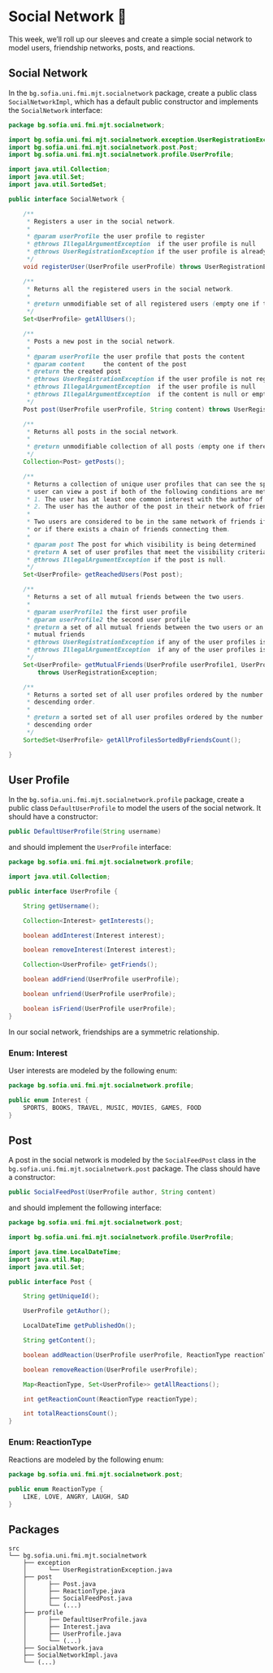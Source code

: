 # Social Network 💬

This week, we’ll roll up our sleeves and create a simple social network to model users, friendship networks, posts, and reactions.

## Social Network

In the `bg.sofia.uni.fmi.mjt.socialnetwork` package, create a public class `SocialNetworkImpl`, which has a default public constructor and implements the `SocialNetwork` interface:

```java
package bg.sofia.uni.fmi.mjt.socialnetwork;

import bg.sofia.uni.fmi.mjt.socialnetwork.exception.UserRegistrationException;
import bg.sofia.uni.fmi.mjt.socialnetwork.post.Post;
import bg.sofia.uni.fmi.mjt.socialnetwork.profile.UserProfile;

import java.util.Collection;
import java.util.Set;
import java.util.SortedSet;

public interface SocialNetwork {

    /**
     * Registers a user in the social network.
     *
     * @param userProfile the user profile to register
     * @throws IllegalArgumentException  if the user profile is null
     * @throws UserRegistrationException if the user profile is already registered
     */
    void registerUser(UserProfile userProfile) throws UserRegistrationException;

    /**
     * Returns all the registered users in the social network.
     *
     * @return unmodifiable set of all registered users (empty one if there are none).
     */
    Set<UserProfile> getAllUsers();

    /**
     * Posts a new post in the social network.
     *
     * @param userProfile the user profile that posts the content
     * @param content     the content of the post
     * @return the created post
     * @throws UserRegistrationException if the user profile is not registered
     * @throws IllegalArgumentException  if the user profile is null
     * @throws IllegalArgumentException  if the content is null or empty
     */
    Post post(UserProfile userProfile, String content) throws UserRegistrationException;

    /**
     * Returns all posts in the social network.
     *
     * @return unmodifiable collection of all posts (empty one if there are none).
     */
    Collection<Post> getPosts();

    /**
     * Returns a collection of unique user profiles that can see the specified post in their feed. A
     * user can view a post if both of the following conditions are met:
     * 1. The user has at least one common interest with the author of the post.
     * 2. The user has the author of the post in their network of friends.
     *
     * Two users are considered to be in the same network of friends if they are directly connected
     * or if there exists a chain of friends connecting them.
     *
     * @param post The post for which visibility is being determined
     * @return A set of user profiles that meet the visibility criteria (empty one if there are none).
     * @throws IllegalArgumentException if the post is null.
     */
    Set<UserProfile> getReachedUsers(Post post);

    /**
     * Returns a set of all mutual friends between the two users.
     *
     * @param userProfile1 the first user profile
     * @param userProfile2 the second user profile
     * @return a set of all mutual friends between the two users or an empty set if there are no
     * mutual friends
     * @throws UserRegistrationException if any of the user profiles is not registered
     * @throws IllegalArgumentException  if any of the user profiles is null
     */
    Set<UserProfile> getMutualFriends(UserProfile userProfile1, UserProfile userProfile2)
        throws UserRegistrationException;

    /**
     * Returns a sorted set of all user profiles ordered by the number of friends they have in
     * descending order.
     *
     * @return a sorted set of all user profiles ordered by the number of friends they have in
     * descending order
     */
    SortedSet<UserProfile> getAllProfilesSortedByFriendsCount();

}
```

## User Profile

In the `bg.sofia.uni.fmi.mjt.socialnetwork.profile` package, create a public class `DefaultUserProfile` to model the users of the social network. It should have a constructor:

```java
public DefaultUserProfile(String username)
```

and should implement the `UserProfile` interface:

```java
package bg.sofia.uni.fmi.mjt.socialnetwork.profile;

import java.util.Collection;

public interface UserProfile {

    String getUsername();

    Collection<Interest> getInterests();

    boolean addInterest(Interest interest);

    boolean removeInterest(Interest interest);

    Collection<UserProfile> getFriends();

    boolean addFriend(UserProfile userProfile);

    boolean unfriend(UserProfile userProfile);

    boolean isFriend(UserProfile userProfile);
}
```

In our social network, friendships are a symmetric relationship.

### Enum: Interest

User interests are modeled by the following enum:

```java
package bg.sofia.uni.fmi.mjt.socialnetwork.profile;

public enum Interest {
    SPORTS, BOOKS, TRAVEL, MUSIC, MOVIES, GAMES, FOOD
}
```

## Post

A post in the social network is modeled by the `SocialFeedPost` class in the `bg.sofia.uni.fmi.mjt.socialnetwork.post` package. The class should have a constructor:

```java
public SocialFeedPost(UserProfile author, String content)
```

and should implement the following interface:

```java
package bg.sofia.uni.fmi.mjt.socialnetwork.post;

import bg.sofia.uni.fmi.mjt.socialnetwork.profile.UserProfile;

import java.time.LocalDateTime;
import java.util.Map;
import java.util.Set;

public interface Post {

    String getUniqueId();

    UserProfile getAuthor();

    LocalDateTime getPublishedOn();

    String getContent();

    boolean addReaction(UserProfile userProfile, ReactionType reactionType);

    boolean removeReaction(UserProfile userProfile);

    Map<ReactionType, Set<UserProfile>> getAllReactions();

    int getReactionCount(ReactionType reactionType);

    int totalReactionsCount();
}
```

### Enum: ReactionType

Reactions are modeled by the following enum:

```java
package bg.sofia.uni.fmi.mjt.socialnetwork.post;

public enum ReactionType {
    LIKE, LOVE, ANGRY, LAUGH, SAD
}
```

## Packages

```
src
└── bg.sofia.uni.fmi.mjt.socialnetwork
    ├── exception
    │      └── UserRegistrationException.java 
    ├── post
    │      ├── Post.java
    │      ├── ReactionType.java
    │      ├── SocialFeedPost.java
    │      └── (...)
    ├── profile
    │      ├── DefaultUserProfile.java
    │      ├── Interest.java
    │      ├── UserProfile.java
    │      └── (...)
    ├── SocialNetwork.java
    ├── SocialNetworkImpl.java
    └── (...)
```
